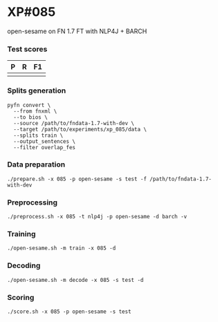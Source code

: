 # XP\#085

open-sesame on FN 1.7 FT with NLP4J + BARCH

### Test scores
| P | R | F1 |
| --- | --- | --- |
|  |  |  |

### Splits generation
```
pyfn convert \
  --from fnxml \
  --to bios \
  --source /path/to/fndata-1.7-with-dev \
  --target /path/to/experiments/xp_085/data \
  --splits train \
  --output_sentences \
  --filter overlap_fes
```

### Data preparation
```
./prepare.sh -x 085 -p open-sesame -s test -f /path/to/fndata-1.7-with-dev
```

### Preprocessing
```
./preprocess.sh -x 085 -t nlp4j -p open-sesame -d barch -v
```

### Training
```
./open-sesame.sh -m train -x 085 -d
```

### Decoding
```
./open-sesame.sh -m decode -x 085 -s test -d
```

### Scoring
```
./score.sh -x 085 -p open-sesame -s test
```
